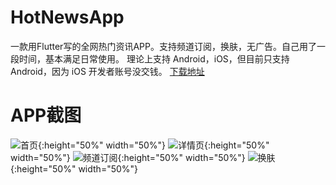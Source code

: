 # HotNewsApp
一款用Flutter写的全网热门资讯APP。支持频道订阅，换肤，无广告。自己用了一段时间，基本满足日常使用。 理论上支持 Android，iOS，但目前只支持 Android，因为 iOS 开发者账号没交钱。
[下载地址](https://github.com/CodeNeverStops/HotNewsApp/releases/download/v0.1.0/app-release.apk)

# APP截图
![首页](https://github.com/CodeNeverStops/HotNewsApp/blob/master/screenshots/1.jpeg){:height="50%" width="50%"}
![详情页](https://github.com/CodeNeverStops/HotNewsApp/blob/master/screenshots/4.jpeg){:height="50%" width="50%"}
![频道订阅](https://github.com/CodeNeverStops/HotNewsApp/blob/master/screenshots/2.jpeg){:height="50%" width="50%"}
![换肤](https://github.com/CodeNeverStops/HotNewsApp/blob/master/screenshots/3.jpeg){:height="50%" width="50%"}
